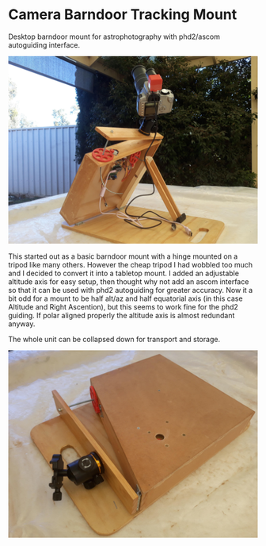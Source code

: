 # Camera Barndoor Tracking Mount

Desktop barndoor mount for astrophotography with phd2/ascom autoguiding interface.

![setup3](https://github.com/CraigHoffmann/astrophotography-barndoor-mount/blob/main/Images/setup3.jpg?raw=true)

This started out as a basic barndoor mount with a hinge mounted on a tripod like many others.  However the cheap tripod I had wobbled too much and I decided to convert it into a tabletop mount.  I added an adjustable altitude axis for easy setup, then thought why not add an ascom interface so that it can be used with phd2 autoguiding for greater accuracy.  Now it a bit odd for a mount to be half alt/az and half equatorial axis (in this case Altitude and Right Ascention), but this seems to work fine for the phd2 guiding.  If polar aligned properly the altitude axis is almost redundant anyway.

The whole unit can be collapsed down for transport and storage.

![closed](https://github.com/CraigHoffmann/astrophotography-barndoor-mount/blob/main/Images/closed.jpg?raw=true)
